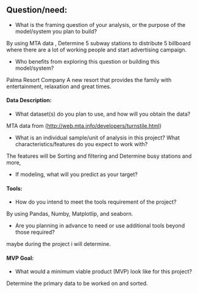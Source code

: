 ## Question/need:

- What is the framing question of your analysis, or the purpose of the model/system you plan to build?

By using MTA data , Determine 5 subway stations to distribute 5 billboard where there are a lot of working people and start advertising campaign.


- Who benefits from exploring this question or building this model/system?

Palma Resort Company
A new resort that provides the family with entertainment, relaxation and great times.


#### Data Description:

- What dataset(s) do you plan to use, and how will you obtain the data?

MTA data from (http://web.mta.info/developers/turnstile.html)


- What is an individual sample/unit of analysis in this project? What characteristics/features do you expect to work with?

The features will be Sorting and filtering and
Determine busy stations and more,

- If modeling, what will you predict as your target?


#### Tools:

- How do you intend to meet the tools requirement of the project?

By using Pandas, Numby, Matplotlip, and seaborn.

- Are you planning in advance to need or use additional tools beyond those required?

maybe during the project i will determine.


#### MVP Goal:

- What would a minimum viable product (MVP) look like for this project?

Determine the primary data to be worked on and sorted.
